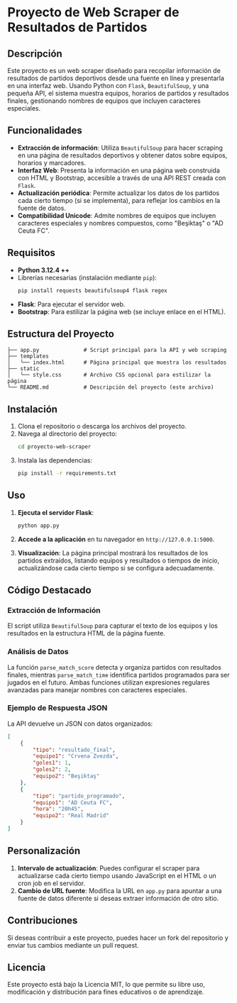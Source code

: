 # Proyecto de Web Scraper de Resultados de Partidos

## Descripción
Este proyecto es un web scraper diseñado para recopilar información de resultados de partidos deportivos desde una fuente en línea y presentarla en una interfaz web. Usando Python con `Flask`, `BeautifulSoup`, y una pequeña API, el sistema muestra equipos, horarios de partidos y resultados finales, gestionando nombres de equipos que incluyen caracteres especiales.

## Funcionalidades
- **Extracción de información**: Utiliza `BeautifulSoup` para hacer scraping en una página de resultados deportivos y obtener datos sobre equipos, horarios y marcadores.
- **Interfaz Web**: Presenta la información en una página web construida con HTML y Bootstrap, accesible a través de una API REST creada con `Flask`.
- **Actualización periódica**: Permite actualizar los datos de los partidos cada cierto tiempo (si se implementa), para reflejar los cambios en la fuente de datos.
- **Compatibilidad Unicode**: Admite nombres de equipos que incluyen caracteres especiales y nombres compuestos, como "Beşiktaş" o "AD Ceuta FC".

## Requisitos
- **Python 3.12.4 ++**
- Librerías necesarias (instalación mediante `pip`):
  ```bash
  pip install requests beautifulsoup4 flask regex
  ```
- **Flask**: Para ejecutar el servidor web.
- **Bootstrap**: Para estilizar la página web (se incluye enlace en el HTML).

## Estructura del Proyecto
```
├── app.py              # Script principal para la API y web scraping
├── templates
│   └── index.html      # Página principal que muestra los resultados
├── static
│   └── style.css       # Archivo CSS opcional para estilizar la página
└── README.md           # Descripción del proyecto (este archivo)
```

## Instalación
1. Clona el repositorio o descarga los archivos del proyecto.
2. Navega al directorio del proyecto:
   ```bash
   cd proyecto-web-scraper
   ```
3. Instala las dependencias:
   ```bash
   pip install -r requirements.txt
   ```

## Uso
1. **Ejecuta el servidor Flask**:
   ```bash
   python app.py
   ```
2. **Accede a la aplicación** en tu navegador en `http://127.0.0.1:5000`.

3. **Visualización**: La página principal mostrará los resultados de los partidos extraídos, listando equipos y resultados o tiempos de inicio, actualizándose cada cierto tiempo si se configura adecuadamente.

## Código Destacado
### Extracción de Información
El script utiliza `BeautifulSoup` para capturar el texto de los equipos y los resultados en la estructura HTML de la página fuente.

### Análisis de Datos
La función `parse_match_score` detecta y organiza partidos con resultados finales, mientras `parse_match_time` identifica partidos programados para ser jugados en el futuro. Ambas funciones utilizan expresiones regulares avanzadas para manejar nombres con caracteres especiales.

### Ejemplo de Respuesta JSON
La API devuelve un JSON con datos organizados:
```json
[
    {
        "tipo": "resultado_final",
        "equipo1": "Crvena Zvezda",
        "goles1": 1,
        "goles2": 2,
        "equipo2": "Beşiktaş"
    },
    {
        "tipo": "partido_programado",
        "equipo1": "AD Ceuta FC",
        "hora": "20h45",
        "equipo2": "Real Madrid"
    }
]
```

## Personalización
1. **Intervalo de actualización**: Puedes configurar el scraper para actualizarse cada cierto tiempo usando JavaScript en el HTML o un cron job en el servidor.
2. **Cambio de URL fuente**: Modifica la URL en `app.py` para apuntar a una fuente de datos diferente si deseas extraer información de otro sitio.

## Contribuciones
Si deseas contribuir a este proyecto, puedes hacer un fork del repositorio y enviar tus cambios mediante un pull request.

## Licencia
Este proyecto está bajo la Licencia MIT, lo que permite su libre uso, modificación y distribución para fines educativos o de aprendizaje.
